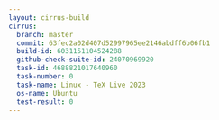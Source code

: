 ```yaml
---
layout: cirrus-build
cirrus:
  branch: master
  commit: 63fec2a02d407d52997965ee2146abdff6b06fb1
  build-id: 6031151104524288
  github-check-suite-id: 24070969920
  task-id: 4688821017640960
  task-number: 0
  task-name: Linux - TeX Live 2023
  os-name: Ubuntu
  test-result: 0
---
```

